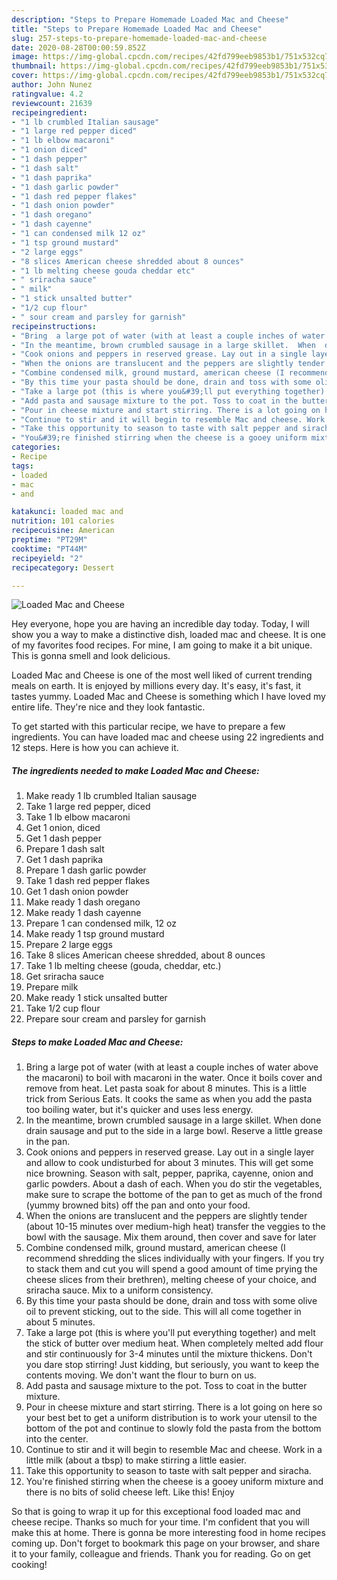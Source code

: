 ```yaml
---
description: "Steps to Prepare Homemade Loaded Mac and Cheese"
title: "Steps to Prepare Homemade Loaded Mac and Cheese"
slug: 257-steps-to-prepare-homemade-loaded-mac-and-cheese
date: 2020-08-28T00:00:59.852Z
image: https://img-global.cpcdn.com/recipes/42fd799eeb9853b1/751x532cq70/loaded-mac-and-cheese-recipe-main-photo.jpg
thumbnail: https://img-global.cpcdn.com/recipes/42fd799eeb9853b1/751x532cq70/loaded-mac-and-cheese-recipe-main-photo.jpg
cover: https://img-global.cpcdn.com/recipes/42fd799eeb9853b1/751x532cq70/loaded-mac-and-cheese-recipe-main-photo.jpg
author: John Nunez
ratingvalue: 4.2
reviewcount: 21639
recipeingredient:
- "1 lb crumbled Italian sausage"
- "1 large red pepper diced"
- "1 lb elbow macaroni"
- "1 onion diced"
- "1 dash pepper"
- "1 dash salt"
- "1 dash paprika"
- "1 dash garlic powder"
- "1 dash red pepper flakes"
- "1 dash onion powder"
- "1 dash oregano"
- "1 dash cayenne"
- "1 can condensed milk 12 oz"
- "1 tsp ground mustard"
- "2 large eggs"
- "8 slices American cheese shredded about 8 ounces"
- "1 lb melting cheese gouda cheddar etc"
- " sriracha sauce"
- " milk"
- "1 stick unsalted butter"
- "1/2 cup flour"
- " sour cream and parsley for garnish"
recipeinstructions:
- "Bring  a large pot of water (with at least a couple inches of water above the macaroni) to boil with macaroni in the water. Once it boils cover and remove from heat.  Let pasta soak for about 8 minutes. This is a little trick from Serious Eats. It cooks the same as when you add the pasta too boiling water, but it&#39;s quicker and uses less energy."
- "In the meantime, brown crumbled sausage in a large skillet.  When  done drain sausage and put to the side in a large bowl. Reserve a little grease in the pan."
- "Cook onions and peppers in reserved grease. Lay out in a single layer and allow to cook undisturbed for about 3 minutes. This will get some nice browning. Season with salt,  pepper,  paprika,  cayenne,  onion and garlic powders.  About a dash of each. When you do stir the vegetables, make sure to scrape the bottome of the pan to get as much of the frond (yummy browned bits) off the pan and onto your food."
- "When the onions are translucent and the peppers are slightly tender (about 10-15 minutes over medium-high heat) transfer the veggies to the bowl with the sausage. Mix them around, then cover and save for later"
- "Combine condensed milk, ground mustard, american cheese (I recommend shredding the slices individually with your fingers. If you try to stack them and cut you will spend a good amount of time prying the cheese slices from their brethren), melting cheese of your choice, and sriracha sauce. Mix to a uniform consistency."
- "By this time your pasta should be done, drain and toss with some olive oil to prevent sticking, out to the side. This will all come together in about 5 minutes."
- "Take a large pot (this is where you&#39;ll put everything together) and melt the stick of butter over medium heat. When completely melted add flour and stir continuously for 3-4 minutes until the mixture thickens. Don&#39;t you dare stop stirring! Just kidding, but seriously, you want to keep the contents moving. We don&#39;t want the flour to burn on us."
- "Add pasta and sausage mixture to the pot. Toss to coat in the butter mixture."
- "Pour in cheese mixture and start stirring. There is a lot going on here so your best bet to get a uniform distribution is to work your utensil to the bottom of the pot and continue to slowly fold the pasta from the bottom into the center."
- "Continue to stir and it will begin to resemble Mac and cheese. Work in a little milk (about a tbsp) to make stirring a little easier."
- "Take this opportunity to season to taste with salt pepper and siracha."
- "You&#39;re finished stirring when the cheese is a gooey uniform mixture and there is no bits of solid cheese left. Like this! Enjoy"
categories:
- Recipe
tags:
- loaded
- mac
- and

katakunci: loaded mac and 
nutrition: 101 calories
recipecuisine: American
preptime: "PT29M"
cooktime: "PT44M"
recipeyield: "2"
recipecategory: Dessert

---
```



![Loaded Mac and Cheese](https://img-global.cpcdn.com/recipes/42fd799eeb9853b1/751x532cq70/loaded-mac-and-cheese-recipe-main-photo.jpg)

Hey everyone, hope you are having an incredible day today. Today, I will show you a way to make a distinctive dish, loaded mac and cheese. It is one of my favorites food recipes. For mine, I am going to make it a bit unique. This is gonna smell and look delicious.

Loaded Mac and Cheese is one of the most well liked of current trending meals on earth. It is enjoyed by millions every day. It's easy, it's fast, it tastes yummy. Loaded Mac and Cheese is something which I have loved my entire life. They're nice and they look fantastic.




To get started with this particular recipe, we have to prepare a few ingredients. You can have loaded mac and cheese using 22 ingredients and 12 steps. Here is how you can achieve it.

<!--inarticleads1-->

##### The ingredients needed to make Loaded Mac and Cheese:

1. Make ready 1 lb crumbled Italian sausage
1. Take 1 large red pepper, diced
1. Take 1 lb elbow macaroni
1. Get 1 onion, diced
1. Get 1 dash pepper
1. Prepare 1 dash salt
1. Get 1 dash paprika
1. Prepare 1 dash garlic powder
1. Take 1 dash red pepper flakes
1. Get 1 dash onion powder
1. Make ready 1 dash oregano
1. Make ready 1 dash cayenne
1. Prepare 1 can condensed milk, 12 oz
1. Make ready 1 tsp ground mustard
1. Prepare 2 large eggs
1. Take 8 slices American cheese shredded, about 8 ounces
1. Take 1 lb melting cheese (gouda, cheddar, etc.)
1. Get  sriracha sauce
1. Prepare  milk
1. Make ready 1 stick unsalted butter
1. Take 1/2 cup flour
1. Prepare  sour cream and parsley for garnish




<!--inarticleads2-->

##### Steps to make Loaded Mac and Cheese:

1. Bring  a large pot of water (with at least a couple inches of water above the macaroni) to boil with macaroni in the water. Once it boils cover and remove from heat.  Let pasta soak for about 8 minutes. This is a little trick from Serious Eats. It cooks the same as when you add the pasta too boiling water, but it&#39;s quicker and uses less energy.
1. In the meantime, brown crumbled sausage in a large skillet.  When  done drain sausage and put to the side in a large bowl. Reserve a little grease in the pan.
1. Cook onions and peppers in reserved grease. Lay out in a single layer and allow to cook undisturbed for about 3 minutes. This will get some nice browning. Season with salt,  pepper,  paprika,  cayenne,  onion and garlic powders.  About a dash of each. When you do stir the vegetables, make sure to scrape the bottome of the pan to get as much of the frond (yummy browned bits) off the pan and onto your food.
1. When the onions are translucent and the peppers are slightly tender (about 10-15 minutes over medium-high heat) transfer the veggies to the bowl with the sausage. Mix them around, then cover and save for later
1. Combine condensed milk, ground mustard, american cheese (I recommend shredding the slices individually with your fingers. If you try to stack them and cut you will spend a good amount of time prying the cheese slices from their brethren), melting cheese of your choice, and sriracha sauce. Mix to a uniform consistency.
1. By this time your pasta should be done, drain and toss with some olive oil to prevent sticking, out to the side. This will all come together in about 5 minutes.
1. Take a large pot (this is where you&#39;ll put everything together) and melt the stick of butter over medium heat. When completely melted add flour and stir continuously for 3-4 minutes until the mixture thickens. Don&#39;t you dare stop stirring! Just kidding, but seriously, you want to keep the contents moving. We don&#39;t want the flour to burn on us.
1. Add pasta and sausage mixture to the pot. Toss to coat in the butter mixture.
1. Pour in cheese mixture and start stirring. There is a lot going on here so your best bet to get a uniform distribution is to work your utensil to the bottom of the pot and continue to slowly fold the pasta from the bottom into the center.
1. Continue to stir and it will begin to resemble Mac and cheese. Work in a little milk (about a tbsp) to make stirring a little easier.
1. Take this opportunity to season to taste with salt pepper and siracha.
1. You&#39;re finished stirring when the cheese is a gooey uniform mixture and there is no bits of solid cheese left. Like this! Enjoy




So that is going to wrap it up for this exceptional food loaded mac and cheese recipe. Thanks so much for your time. I'm confident that you will make this at home. There is gonna be more interesting food in home recipes coming up. Don't forget to bookmark this page on your browser, and share it to your family, colleague and friends. Thank you for reading. Go on get cooking!
